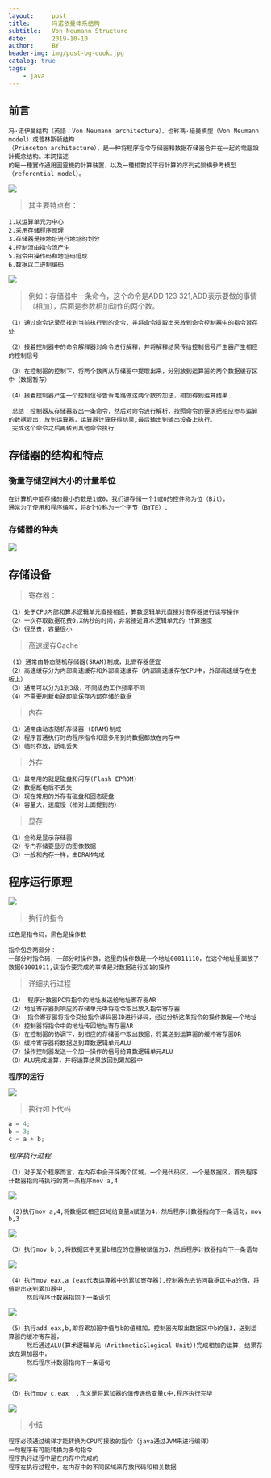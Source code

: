 ```yaml
---
layout:     post
title:      冯诺依曼体系结构
subtitle:   Von Neumann Structure
date:       2019-10-10
author:     BY
header-img: img/post-bg-cook.jpg
catalog: true
tags:
    - java
---
```

  

## 前言
    冯·诺伊曼结构（英語：Von Neumann architecture），也称馮·紐曼模型（Von Neumann model）或普林斯顿结构
    （Princeton architecture），是一种将程序指令存储器和数据存储器合并在一起的電腦設計概念结构。本詞描述
    的是一種實作通用圖靈機的計算裝置，以及一種相對於平行計算的序列式架構參考模型（referential model）。

![](https://img-blog.csdn.net/20171023175841366?watermark/2/text/aHR0cDovL2Jsb2cuY3Nkbi5uZXQvY2hlbmthaWJzdw==/font/5a6L5L2T/fontsize/400/fill/I0JBQkFCMA==/dissolve/70/gravity/Center)
 
> 其主要特点有：
    
    1.以运算单元为中心
    2.采用存储程序原理
    3.存储器是按地址进行地址的划分
    4.控制流由指令流产生
    5.指令由操作码和地址码组成
    6.数据以二进制编码

![](https://img-blog.csdn.net/20171023180044611?watermark/2/text/aHR0cDovL2Jsb2cuY3Nkbi5uZXQvY2hlbmthaWJzdw==/font/5a6L5L2T/fontsize/400/fill/I0JBQkFCMA==/dissolve/70/gravity/Center)

> 例如：存储器中一条命令，这个命令是ADD 123 321,ADD表示要做的事情（相加），后面是参数相加动作的两个数。
    
    （1）通过命令记录员找到当前执行到的命令，并将命令提取出来放到命令控制器中的指令暂存处

    （2）接着控制器中的命令解释器对命令进行解释，并将解释结果传给控制信号产生器产生相应的控制信号

    （3）在控制器的控制下，将两个数再从存储器中提取出来，分别放到运算器的两个数据缓存区中（数据暂存）

    （4）接着控制器产生一个控制信号告诉电路做这两个数的加法，相加得到运算结果.

     总结：控制器从存储器取出一条命令，然后对命令进行解析，按照命令的要求把相应参与运算的数据取出，放到运算器，运算器计算获得结果,最后输出到输出设备上执行。
     完成这个命令之后再转到其他命令执行

## 存储器的结构和特点

### 衡量存储空间大小的计量单位

    在计算机中能存储的最小的数是1或0，我们讲存储一个1或0的控件称为位（Bit），
    通常为了使用和程序编写，将8个位称为一个字节（BYTE）.
    
### 存储器的种类

![](https://img-blog.csdn.net/20171023180229574?watermark/2/text/aHR0cDovL2Jsb2cuY3Nkbi5uZXQvY2hlbmthaWJzdw==/font/5a6L5L2T/fontsize/400/fill/I0JBQkFCMA==/dissolve/70/gravity/Center)

## 存储设备

> 寄存器：
    
    （1）处于CPU内部和算术逻辑单元直接相连，算数逻辑单元直接对寄存器进行读写操作
    （2）一次存取数据花费0.X纳秒的时间，非常接近算术逻辑单元的 计算速度
    （3）很昂贵，容量很小
    
> 高速缓存Cache

     (1）通常由静态随机存储器(SRAM)制成，比寄存器便宜
    （2）高速缓存分为内部高速缓存和外部高速缓存（内部高速缓存在CPU中，外部高速缓存在主板上）
    （3）通常可以分为1到3级，不同级的工作频率不同
    （4）不需要刷新电路即能保存内部存储的数据
    
> 内存

    （1）通常由动态随机存储器 (DRAM)制成
    （2）程序普通执行时的程序指令和很多用到的数据都放在内存中
    （3）临时存放，断电丢失

> 外存

    （1）最常用的就是磁盘和闪存(Flash EPROM)
    （2）数据断电后不丢失
    （3）现在常用的外存有磁盘和固态硬盘
    （4）容量大，速度慢（相对上面提到的）

> 显存

    （1）全称是显示存储器
    （2）专门存储要显示的图像数据
    （3）一般和内存一样，由DRAM构成
    
## 程序运行原理

![](https://img-blog.csdn.net/20171023180852891?watermark/2/text/aHR0cDovL2Jsb2cuY3Nkbi5uZXQvY2hlbmthaWJzdw==/font/5a6L5L2T/fontsize/400/fill/I0JBQkFCMA==/dissolve/70/gravity/Center)

> 执行的指令

    红色是指令码，黑色是操作数

    指令包含两部分：
    一部分时指令码，一部分时操作数，这里的操作数是一个地址00011110，在这个地址里面放了数据01001011,该指令要完成的事情是对数据进行加1的操作
    
> 详细执行过程
    
    （1） 程序计数器PC将指令的地址发送给地址寄存器AR
    （2）地址寄存器到响应的存储单元中将指令取出放入指令寄存器
    （3） 指令寄存器将指令交给指令译码器ID进行译码，经过分析这条指令的操作数是一个地址
    （4）控制器将指令中的地址传回地址寄存器AR
    （5）在控制器的协调下，到相应的存储器中取出数据，将其送到运算器的缓冲寄存器DR
    （6）缓冲寄存器将数据送到算数逻辑单元ALU
    （7）操作控制器发送一个加一操作的信号给算数逻辑单元ALU
    （8）ALU完成运算，并将运算结果放回到累加器中

**程序的运行**

![](https://img-blog.csdn.net/20171023181008876?watermark/2/text/aHR0cDovL2Jsb2cuY3Nkbi5uZXQvY2hlbmthaWJzdw==/font/5a6L5L2T/fontsize/400/fill/I0JBQkFCMA==/dissolve/70/gravity/Center)

> 执行如下代码

```java
a = 4;
b = 3;
c = a + b;
```

_程序执行过程_

    （1）对于某个程序而言，在内存中会开辟两个区域，一个是代码区，一个是数据区，首先程序计数器指向待执行的第一条程序mov a,4 
    
![](https://img-blog.csdn.net/20171023181140737?watermark/2/text/aHR0cDovL2Jsb2cuY3Nkbi5uZXQvY2hlbmthaWJzdw==/font/5a6L5L2T/fontsize/400/fill/I0JBQkFCMA==/dissolve/70/gravity/Center)

     (2)执行mov a,4,将数据区相应区域给变量a赋值为4，然后程序计数器指向下一条语句，mov b,3
     
![](https://img-blog.csdn.net/20171023181303267?watermark/2/text/aHR0cDovL2Jsb2cuY3Nkbi5uZXQvY2hlbmthaWJzdw==/font/5a6L5L2T/fontsize/400/fill/I0JBQkFCMA==/dissolve/70/gravity/Center)

    （3）执行mov b,3,将数据区中变量b相应的位置被赋值为3，然后程序计数器指向下一条语句
    
![](https://img-blog.csdn.net/20171023181347974?watermark/2/text/aHR0cDovL2Jsb2cuY3Nkbi5uZXQvY2hlbmthaWJzdw==/font/5a6L5L2T/fontsize/400/fill/I0JBQkFCMA==/dissolve/70/gravity/Center)

    （4）执行mov eax,a (eax代表运算器中的累加寄存器),控制器先去访问数据区中a的值，将值取出送到累加器中,
         然后程序计数器指向下一条语句

![](https://img-blog.csdn.net/20171023181512712?watermark/2/text/aHR0cDovL2Jsb2cuY3Nkbi5uZXQvY2hlbmthaWJzdw==/font/5a6L5L2T/fontsize/400/fill/I0JBQkFCMA==/dissolve/70/gravity/Center)

    （5）执行add eax,b,即将累加器中值与b的值相加，控制器先取出数据区中b的值3，送到运算器的缓冲寄存器，
         然后通过ALU(算术逻辑单元（Arithmetic&logical Unit）)完成相加的运算，结果存放在累加器中，
         然后程序计数器指向下一条语句

![](https://img-blog.csdn.net/20171023183106247?watermark/2/text/aHR0cDovL2Jsb2cuY3Nkbi5uZXQvY2hlbmthaWJzdw==/font/5a6L5L2T/fontsize/400/fill/I0JBQkFCMA==/dissolve/70/gravity/Center)

    （6）执行mov c,eax  ,含义是将累加器的值传递给变量c中,程序执行完毕

![](https://img-blog.csdn.net/20171023183224799?watermark/2/text/aHR0cDovL2Jsb2cuY3Nkbi5uZXQvY2hlbmthaWJzdw==/font/5a6L5L2T/fontsize/400/fill/I0JBQkFCMA==/dissolve/70/gravity/Center)

> 小结

    程序必须通过编译才能转换为CPU可接收的指令（java通过JVM来进行编译）
    一句程序有可能转换为多句指令
    程序执行过程中是在内存中完成的
    程序在执行过程中，在内存中的不同区域来存放代码和相关数据
  
  
  
